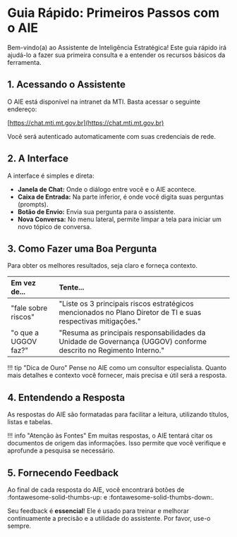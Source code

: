 # Guia Rápido: Primeiros Passos com o AIE

Bem-vindo(a) ao Assistente de Inteligência Estratégica! Este guia rápido irá ajudá-lo a fazer sua primeira consulta e a entender os recursos básicos da ferramenta.

## 1. Acessando o Assistente

O AIE está disponível na intranet da MTI. Basta acessar o seguinte endereço:

[https://chat.mti.mt.gov.br](https://chat.mti.mt.gov.br)

Você será autenticado automaticamente com suas credenciais de rede.

## 2. A Interface

A interface é simples e direta:

* **Janela de Chat:** Onde o diálogo entre você e o AIE acontece.
* **Caixa de Entrada:** Na parte inferior, é onde você digita suas perguntas (prompts).
* **Botão de Envio:** Envia sua pergunta para o assistente.
* **Nova Conversa:** No menu lateral, permite limpar a tela para iniciar um novo tópico de conversa.

## 3. Como Fazer uma Boa Pergunta

Para obter os melhores resultados, seja claro e forneça contexto.

| Em vez de... | Tente... |
| :--- | :--- |
| "fale sobre riscos" | "Liste os 3 principais riscos estratégicos mencionados no Plano Diretor de TI e suas respectivas mitigações." |
| "o que a UGGOV faz?" | "Resuma as principais responsabilidades da Unidade de Governança (UGGOV) conforme descrito no Regimento Interno." |

!!! tip "Dica de Ouro"
    Pense no AIE como um consultor especialista. Quanto mais detalhes e contexto você fornecer, mais precisa e útil será a resposta.

## 4. Entendendo a Resposta

As respostas do AIE são formatadas para facilitar a leitura, utilizando títulos, listas e tabelas.

!!! info "Atenção às Fontes"
    Em muitas respostas, o AIE tentará citar os documentos de origem das informações. Isso permite que você verifique e aprofunde a pesquisa se necessário.

## 5. Fornecendo Feedback

Ao final de cada resposta do AIE, você encontrará botões de :fontawesome-solid-thumbs-up: e :fontawesome-solid-thumbs-down:.

Seu feedback é **essencial**! Ele é usado para treinar e melhorar continuamente a precisão e a utilidade do assistente. Por favor, use-o sempre.